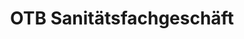 ---
title: "OTB Sanitätsfachgeschäft"
url: /berlin/otb-sanitaetsfachgeschaeft/
shop: Sanitätshaus
---